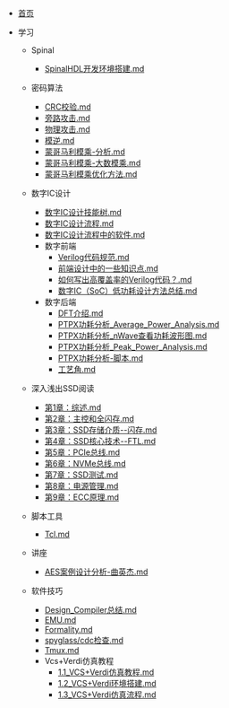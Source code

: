<!-- _sidebar.md -->

* [首页](README.md)

* 学习
    * Spinal 
        *  [SpinalHDL开发环境搭建.md](学习/Spinal/SpinalHDL开发环境搭建.md)
    * 密码算法
        * [CRC校验.md](学习/密码算法/CRC校验.md)
        * [旁路攻击.md](学习/密码算法/旁路攻击.md)
        * [物理攻击.md](学习/密码算法/物理攻击.md)
        * [模逆.md](学习/密码算法/模逆.md)
        * [蒙哥马利模乘-分析.md](学习/密码算法/蒙哥马利模乘-分析.md)
        * [蒙哥马利模乘-大数模乘.md](学习/密码算法/蒙哥马利模乘-大数模乘.md)
        * [蒙哥马利模乘优化方法.md](学习/密码算法/蒙哥马利模乘优化方法.md)
    * 数字IC设计
        * [数字IC设计技能树.md                             ](学习/数字IC设计/数字IC设计技能树.md)
        * [数字IC设计流程.md                               ](学习/数字IC设计/数字IC设计流程.md)
        * [数字IC设计流程中的软件.md                       ](学习/数字IC设计/数字IC设计流程中的软件.md)
        * 数字前端
            * [Verilog代码规范.md                     ](学习/数字IC设计/数字前端/Verilog代码规范.md)
            * [前端设计中的一些知识点.md              ](学习/数字IC设计/数字前端/前端设计中的一些知识点.md)
            * [如何写出高覆盖率的Verilog代码？.md     ](学习/数字IC设计/数字前端/如何写出高覆盖率的Verilog代码？.md)
            * [数字IC（SoC）低功耗设计方法总结.md     ](学习/数字IC设计/数字前端/数字IC（SoC）低功耗设计方法总结.md)
        * 数字后端
            * [DFT介绍.md                             ](学习/数字IC设计/数字后端/DFT介绍.md)
            * [PTPX功耗分析_Average_Power_Analysis.md ](学习/数字IC设计/数字后端/PTPX功耗分析_Average_Power_Analysis.md)
            * [PTPX功耗分析_nWave查看功耗波形图.md    ](学习/数字IC设计/数字后端/PTPX功耗分析_nWave查看功耗波形图.md)
            * [PTPX功耗分析_Peak_Power_Analysis.md    ](学习/数字IC设计/数字后端/PTPX功耗分析_Peak_Power_Analysis.md)
            * [PTPX功耗分析-脚本.md](学习/数字IC设计/数字后端/PTPX功耗分析-脚本.md)
            * [工艺角.md                              ](学习/数字IC设计/数字后端/工艺角.md)
    * 深入浅出SSD阅读
        * [第1章：综述.md             ](学习/深入浅出SSD阅读/第1章：综述.md)
        * [第2章：主控和全闪存.md     ](学习/深入浅出SSD阅读/第2章：主控和全闪存.md)
        * [第3章：SSD存储介质--闪存.md](学习/深入浅出SSD阅读/第3章：SSD存储介质--闪存.md)
        * [第4章：SSD核心技术--FTL.md ](学习/深入浅出SSD阅读/第4章：SSD核心技术--FTL.md)
        * [第5章：PCIe总线.md         ](学习/深入浅出SSD阅读/第5章：PCIe总线.md)
        * [第6章：NVMe总线.md         ](学习/深入浅出SSD阅读/第6章：NVMe总线.md)
        * [第7章：SSD测试.md          ](学习/深入浅出SSD阅读/第7章：SSD测试.md)
        * [第8章：电源管理.md         ](学习/深入浅出SSD阅读/第8章：电源管理.md)
        * [第9章：ECC原理.md          ](学习/深入浅出SSD阅读/第9章：ECC原理.md)

    * 脚本工具        
        * [Tcl.md](学习/脚本工具/Tcl.md)
    * 讲座
        * [AES案例设计分析-曲英杰.md](学习/讲座/AES案例设计分析-曲英杰.md)
    * 软件技巧
        * [Design_Compiler总结.md                     ](学习/软件技巧/Design_Compiler总结.md)  
        * [EMU.md                                     ](学习/软件技巧/EMU.md)
        * [Formality.md                               ](学习/软件技巧/Formality.md)
        * [spyglass/cdc检查.md                        ](学习/软件技巧/spyglass/cdc检查.md)
        * [Tmux.md                                    ](学习/软件技巧/Tmux.md)
        * Vcs+Verdi仿真教程
            * [1.1_VCS+Verdi仿真教程.md](学习/软件技巧/Vcs+Verdi仿真教程/1.1_VCS+Verdi仿真教程.md)
            * [1.2_VCS+Verdi环境搭建.md](学习/软件技巧/Vcs+Verdi仿真教程/1.2_VCS+Verdi环境搭建.md)
            * [1.3_VCS+Verdi仿真流程.md](学习/软件技巧/Vcs+Verdi仿真教程/1.3_VCS+Verdi仿真流程.md)
